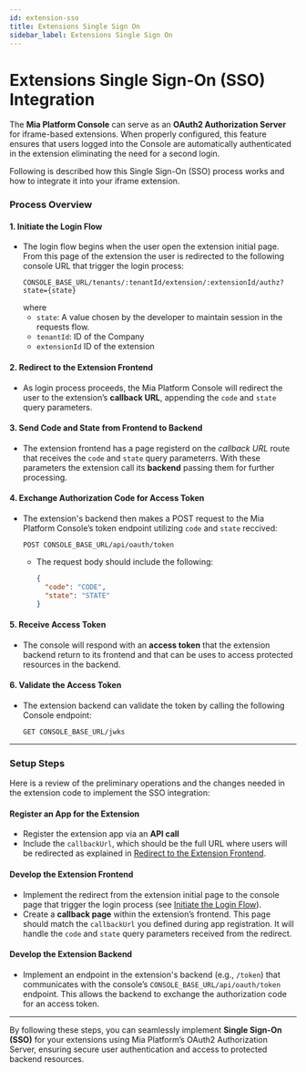 ```yaml
---
id: extension-sso
title: Extensions Single Sign On
sidebar_label: Extensions Single Sign On
---
```


# **Extensions Single Sign-On (SSO) Integration**

The **Mia Platform Console** can serve as an **OAuth2 Authorization Server** for iframe-based extensions. When properly configured, this feature ensures that users logged into the Console are automatically authenticated in the extension eliminating the need for a second login.

Following is described how this Single Sign-On (SSO) process works and how to integrate it into your iframe extension.  

### **Process Overview**

#### 1. **Initiate the Login Flow**
   - The login flow begins when the user open the extension initial page. From this page of the extension the user is redirected to the following console URL that trigger the login process:
     ```
     CONSOLE_BASE_URL/tenants/:tenantId/extension/:extensionId/authz?state={state}
     ```
     where
     - `state`: A value chosen by the developer to maintain session in the requests flow.
     - `tenantId`: ID of the Company
     - `extensionId` ID of the extension 

#### 2. **Redirect to the Extension Frontend**
   - As login process proceeds, the Mia Platform Console will redirect the user to the extension’s **callback URL**, appending the `code` and `state` query parameters.

#### 3. **Send Code and State from Frontend to Backend**
   - The extension frontend has a page registerd on the *callback URL* route that receives the `code` and `state` query parameterrs. With these parameters the extension call its **backend** passing them for further processing.

#### 4. **Exchange Authorization Code for Access Token**
   - The extension's backend then makes a POST request to the Mia Platform Console’s token endpoint utilizing `code` and `state` reccived:
     ```
     POST CONSOLE_BASE_URL/api/oauth/token
     ```
     - The request body should include the following:
       ```json
       {
         "code": "CODE",
         "state": "STATE"
       }
       ```

#### 5. **Receive Access Token**
   - The console will respond with an **access token** that the extension backend return to its frontend and that can be uses to access protected resources in the backend.

#### 6. **Validate the Access Token**
   - The extension backend can validate the token by calling the following Console endpoint:
     ```
     GET CONSOLE_BASE_URL/jwks
     ```

---

### **Setup Steps**

Here is a review of the preliminary operations and the changes needed in the extension code to implement the SSO integration:

#### **Register an App for the Extension**
   - Register the extension app via an **API call**
   - Include the `callbackUrl`, which should be the full URL where users will be redirected as explained in [Redirect to the Extension Frontend](#2-redirect-to-the-extension-frontend).

#### **Develop the Extension Frontend**
  - Implement the redirect from the extension initial page to the console page that trigger the login process (see [Initiate the Login Flow](#1-initiate-the-login-flow)).
  - Create a **callback page** within the extension’s frontend. This page should match the `callbackUrl` you defined during app registration. It will handle the `code` and `state` query parameters received from the redirect.

#### **Develop the Extension Backend**
  - Implement an endpoint in the extension's backend (e.g., `/token`) that communicates with the console’s `CONSOLE_BASE_URL/api/oauth/token` endpoint. This allows the backend to exchange the authorization code for an access token.

---

By following these steps, you can seamlessly implement **Single Sign-On (SSO)** for your extensions using Mia Platform’s OAuth2 Authorization Server, ensuring secure user authentication and access to protected backend resources.